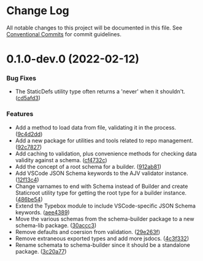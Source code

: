 # Change Log

All notable changes to this project will be documented in this file.
See [Conventional Commits](https://conventionalcommits.org) for commit guidelines.

# 0.1.0-dev.0 (2022-02-12)


### Bug Fixes

* The StaticDefs utility type often returns a 'never' when it shouldn't. ([cd5afd3](https://github.com/bscotch/tools/commit/cd5afd3d1c79a25609d5fdd8bac65958d6b36a1c))


### Features

* Add a method to load data from file, validating it in the process. ([9c4d2dd](https://github.com/bscotch/tools/commit/9c4d2dd72130da8f6c9bd7a4f090ffb9479711ec))
* Add a new package for utilities and tools related to repo management. ([92c7827](https://github.com/bscotch/tools/commit/92c782754cc624e6fc318afe925f55fb06fa3f32))
* Add caching to validation, plus convenience methods for checking data validity against a schema. ([cf4732c](https://github.com/bscotch/tools/commit/cf4732c65fe18d33430380e2d207f69c7d0cfc65))
* Add the concept of a root schema for a builder. ([912ab81](https://github.com/bscotch/tools/commit/912ab81ebad29cc3f2276c103e1c82d0cb6a22a8))
* Add VSCode JSON Schema keywords to the AJV validator instance. ([12f13c4](https://github.com/bscotch/tools/commit/12f13c49bd3e9a0f19902c31d058997bc516b179))
* Change varnames to end with Schema instead of Builder and create Staticroot utility type for getting the root type for a builder instance. ([486be54](https://github.com/bscotch/tools/commit/486be54f970b55543660934ff5520a93e60e4756))
* Extend the Typebox module to include VSCode-specific JSON Schema keywords. ([aee4389](https://github.com/bscotch/tools/commit/aee4389a3be047384f71cd5a9aed330cd3de88c5))
* Move the various schemas from the schema-builder package to a new schema-lib package. ([30accc3](https://github.com/bscotch/tools/commit/30accc30ac028537d8a0db09e52215c0734fae93))
* Remove defaults and coersion from validation. ([29e263f](https://github.com/bscotch/tools/commit/29e263f68b347f3209286258018d66739645d32f))
* Remove extraneous exported types and add more jsdocs. ([4c3f332](https://github.com/bscotch/tools/commit/4c3f332189566a4e71336e0d61c2a01b50e4d9b9))
* Rename schemata to schema-builder since it should be a standalone package. ([3c20a77](https://github.com/bscotch/tools/commit/3c20a77c18c253d79fffcbcf360eb33e898ba14a))
